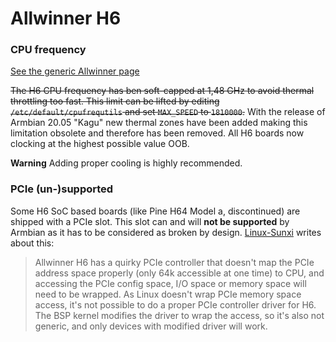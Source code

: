 # Allwinner H6

### CPU frequency

[See the generic Allwinner page](https://docs.armbian.com/Hardware_Allwinner/)

~~The H6 CPU frequency has ben soft-capped at 1,48 GHz to avoid thermal throttling too fast. This limit can be lifted by editing
`/etc/default/cpufrequtils` and set `MAX_SPEED` to `1810000`.~~
With the release of Armbian 20.05 "Kagu" new thermal zones have been added making this limitation obsolete and therefore has been removed. All H6 boards now clocking at the highest possible value OOB.

**Warning**
Adding proper cooling is highly recommended.


### PCIe (un-)supported

Some H6 SoC based boards (like Pine H64 Model a, discontinued) are shipped with a PCIe slot. This slot can and will **not be supported** by Armbian as it has to be considered as broken by design. [Linux-Sunxi](https://linux-sunxi.org/H6#Errata) writes about this: 

> Allwinner H6 has a quirky PCIe controller that doesn't map the PCIe address space properly (only 64k accessible at one time) to CPU, and accessing the PCIe config space, I/O space or memory space will need to be wrapped. As Linux doesn't wrap PCIe memory space access, it's not possible to do a proper PCIe controller driver for H6. The BSP kernel modifies the driver to wrap the access, so it's also not generic, and only devices with modified driver will work. 
